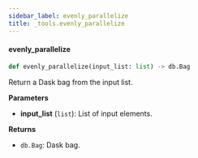 ```yaml
---
sidebar_label: evenly_parallelize
title: _tools.evenly_parallelize
---
```


#### evenly\_parallelize

```python
def evenly_parallelize(input_list: list) -> db.Bag
```

Return a Dask bag from the input list.

**Parameters**

* **input_list** (`list`): List of input elements.

**Returns**

* `db.Bag`: Dask bag.

